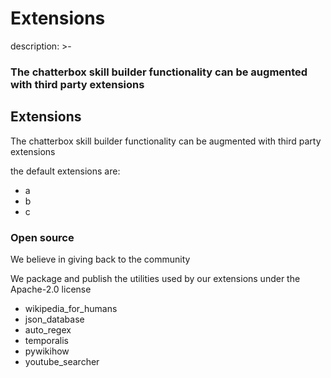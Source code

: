 # Extensions

description: &gt;-

### The chatterbox skill builder functionality can be augmented with third party extensions

## Extensions

The chatterbox skill builder functionality can be augmented with third party extensions

the default extensions are:

* a
* b
* c

### Open source

We believe in giving back to the community

We package and publish the utilities used by our extensions under the Apache-2.0 license

* wikipedia\_for\_humans
* json\_database
* auto\_regex
* temporalis
* pywikihow
* youtube\_searcher

